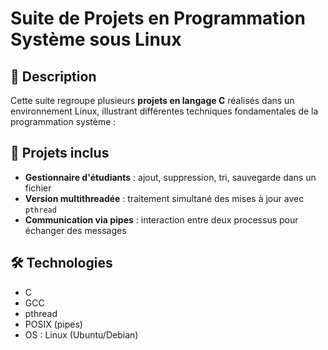 # Suite de Projets en Programmation Système sous Linux

## 📌 Description
Cette suite regroupe plusieurs **projets en langage C** réalisés dans un environnement Linux, illustrant différentes techniques fondamentales de la programmation système :

## 🚀 Projets inclus
- **Gestionnaire d'étudiants** : ajout, suppression, tri, sauvegarde dans un fichier
- **Version multithreadée** : traitement simultané des mises à jour avec `pthread`
- **Communication via pipes** : interaction entre deux processus pour échanger des messages

## 🛠 Technologies
- C
- GCC
- pthread
- POSIX (pipes)
- OS : Linux (Ubuntu/Debian)
